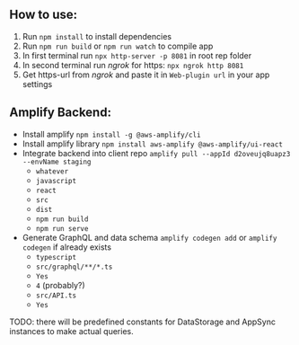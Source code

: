 ## How to use:

1. Run `npm install` to install dependencies
2. Run `npm run build` or `npm run watch` to compile app
3. In first terminal run `npx http-server -p 8081` in root rep folder
4. In second terminal run _ngrok_ for https: `npx ngrok http 8081`
5. Get https-url from _ngrok_ and paste it in `Web-plugin url` in your app settings


## Amplify Backend:

* Install amplify `npm install -g @aws-amplify/cli`
* Install amplify library `npm install aws-amplify @aws-amplify/ui-react`
* Integrate backend into client repo `amplify pull --appId d2oveujq8uapz3 --envName staging`
  * `whatever`
  * `javascript`
  * `react`
  * `src`
  * `dist`
  * `npm run build`
  * `npm run serve`
* Generate GraphQL and data schema `amplify codegen add` or `amplify codegen` if already exists
  * `typescript`
  * `src/graphql/**/*.ts`
  * `Yes`
  * `4` (probably?)
  * `src/API.ts`
  * `Yes`
  
TODO: there will be predefined constants for DataStorage and AppSync instances to make actual queries.